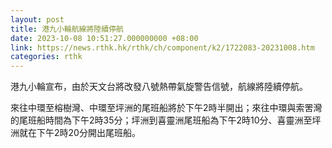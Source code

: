 ```yaml
---
layout: post
title: 港九小輪航線將陸續停航
date: 2023-10-08 10:51:27.000000000 +08:00
link: https://news.rthk.hk/rthk/ch/component/k2/1722083-20231008.htm
categories: rthk
---
```


港九小輪宣布，由於天文台將改發八號熱帶氣旋警告信號，航線將陸續停航。

來往中環至榕樹灣、中環至坪洲的尾班船將於下午2時半開出；來往中環與索罟灣的尾班船時間為下午2時35分；坪洲到喜靈洲尾班船為下午2時10分、喜靈洲至坪洲就在下午2時20分開出尾班船。
